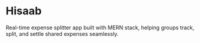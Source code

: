 # Hisaab
Real-time expense splitter app built with MERN stack, helping groups track, split, and settle shared expenses seamlessly.
